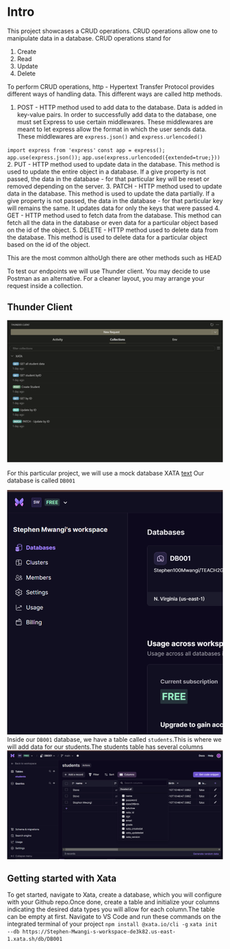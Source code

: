 # Intro

This project showcases a CRUD operations. CRUD operations allow one to manipulate data in a database. CRUD operations stand for

1. Create
2. Read
3. Update
4. Delete

To perform CRUD operations, http - Hypertext Transfer Protocol provides different ways of handling data. This different ways are called http methods.

1. POST - HTTP method used to add data to the database. Data is added in key-value pairs. In order to successfully add data to the database, one must set Express to use certain middlewares. These middlewares are meant to let express allow the format in which the user sends data. These middlewares are `express.json()` and `express.urlencoded()`

`import express from 'express'`
`const app = express();`
`app.use(express.json());`
`app.use(express.urlencoded({extended=true;}))`
2. PUT - HTTP method used to update data in the database. This method is used to update the entire object in a database. If a give property is not passed, the data in the database - for that particular key will be reset or removed depending on the server.
3. PATCH - HTTP method used to update data in the database. This method is used to update the data partially. If a give property is not passed, the data in the database - for that particular key will remains the same. It updates data for only the keys that were passed
4. GET - HTTP method used to fetch data from the database. This method can fetch all the data in the database or even data for a particular object based on the id of the object.
5. DELETE -  HTTP method used to delete data from the database. This method is used to delete data for a particular object based on the id of the object.

This are the most common althoUgh there are other methods such as HEAD

To test our endpoints we will use Thunder client. You may decide to use Postman as an alternative. For a cleaner layout, you may arrange your request inside a collection.

## Thunder Client

![alt text](image.png)

For this particular project, we will use a mock database XATA [text](https://app.xata.io/workspaces/Stephen-Mwangi-s-workspace-de3k82)
Our database is called `DB001`

![alt text](image-1.png)
Inside our `DB001` database, we have a table called `students`.This is where we will add data for  our students.The students table has several columns
![alt text](image-2.png)

## Getting started with Xata

To get started, navigate to Xata, create a database, which you will configure with your Github repo.Once done, create a table and initialize your columns indicating the desired data types you will allow for each column.The table can be empty at first.
Navigate to VS Code and run these commands on the integrated terminal of your project
```npm install @xata.io/cli -g```
```xata init --db https://Stephen-Mwangi-s-workspace-de3k82.us-east-1.xata.sh/db/DB001```
